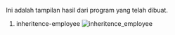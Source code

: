Ini adalah tampilan hasil dari program yang telah dibuat.

1. inheritence-employee
![inheritence_employee](https://user-images.githubusercontent.com/40866806/136508515-75ad949c-6cec-48d7-8e5f-5e713fe73d1c.PNG)
